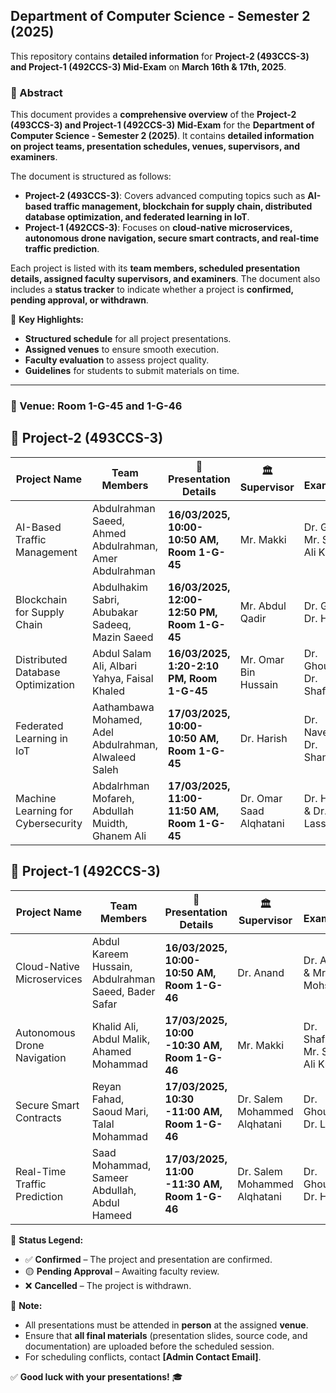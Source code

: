 ## Department of Computer Science - Semester 2 (2025)

This repository contains **detailed information** for **Project-2 (493CCS-3) and Project-1 (492CCS-3) Mid-Exam** on **March 16th & 17th, 2025**.

### 📄 Abstract
This document provides a **comprehensive overview** of the **Project-2 (493CCS-3) and Project-1 (492CCS-3) Mid-Exam** for the **Department of Computer Science - Semester 2 (2025)**. It contains **detailed information on project teams, presentation schedules, venues, supervisors, and examiners**.

The document is structured as follows:
- **Project-2 (493CCS-3)**: Covers advanced computing topics such as **AI-based traffic management, blockchain for supply chain, distributed database optimization, and federated learning in IoT**.
- **Project-1 (492CCS-3)**: Focuses on **cloud-native microservices, autonomous drone navigation, secure smart contracts, and real-time traffic prediction**.

Each project is listed with its **team members, scheduled presentation details, assigned faculty supervisors, and examiners**. The document also includes a **status tracker** to indicate whether a project is **confirmed, pending approval, or withdrawn**.

📌 **Key Highlights:**
- **Structured schedule** for all project presentations.
- **Assigned venues** to ensure smooth execution.
- **Faculty evaluation** to assess project quality.
- **Guidelines** for students to submit materials on time.

---

### 📍 Venue: Room 1-G-45 and 1-G-46

## 📜 Project-2 (493CCS-3)

| Project Name | Team Members | 📍 Presentation Details | 🏛️ Supervisor | 🏅 Examiners | 🏅 Status |
|-------------|-------------|-------------------|-------------|-------------|-------------|
| AI-Based Traffic Management | Abdulrahman Saeed, Ahmed Abdulrahman, Amer Abdulrahman | **16/03/2025, 10:00-10:50 AM, Room 1-G-45** | Mr. Makki | Dr. Gran & Mr. Sajid Ali Khan | ✅ Confirmed |
| Blockchain for Supply Chain | Abdulhakim Sabri, Abubakar Sadeeq, Mazin Saeed | **16/03/2025, 12:00-12:50 PM, Room 1-G-45** | Mr. Abdul Qadir | Dr. Gran & Dr. Harish | ✅ Confirmed |
| Distributed Database Optimization | Abdul Salam Ali, Albari Yahya, Faisal Khaled | **16/03/2025, 1:20-2:10 PM, Room 1-G-45** | Mr. Omar Bin Hussain | Dr. Ghouse & Dr. Shafaat | ✅ Confirmed |
| Federated Learning in IoT | Aathambawa Mohamed, Adel Abdulrahman, Alwaleed Saleh | **17/03/2025, 10:00-10:50 AM, Room 1-G-45** | Dr. Harish | Dr. Naveed & Dr. Shanawaz | ✅ Confirmed |
| Machine Learning for Cybersecurity | Abdalrhman Mofareh, Abdullah Muidth, Ghanem Ali | **17/03/2025, 11:00-11:50 AM, Room 1-G-45** | Dr. Omar Saad Alqhatani | Dr. Harish & Dr. Lassisi | ✅ Confirmed |

## 📜 Project-1 (492CCS-3)

| Project Name | Team Members | 📍 Presentation Details | 🏛️ Supervisor | 🏅 Examiners | 🏅 Status |
|-------------|-------------|-------------------|-------------|-------------|-------------|
| Cloud-Native Microservices | Abdul Kareem Hussain, Abdulrahman Saeed, Bader Safar | **16/03/2025, 10:00-10:50 AM, Room 1-G-46** | Dr. Anand | Dr. Aymen & Mr. Mohsin | ✅ Confirmed |
| Autonomous Drone Navigation | Khalid Ali, Abdul Malik, Ahamed Mohammad | **17/03/2025, 10:00 -10:30 AM, Room 1-G-46** | Mr. Makki | Dr. Shafaat & Mr. Sajid Ali Khan | ✅ Confirmed |
| Secure Smart Contracts | Reyan Fahad, Saoud Mari, Talal Mohammad | **17/03/2025, 10:30 -11:00 AM, Room 1-G-46** | Dr. Salem Mohammed Alqhatani | Dr. Ghouse & Dr. Lassisi | ✅ Confirmed |
| Real-Time Traffic Prediction | Saad Mohammad, Sameer Abdullah, Abdul Hameed | **17/03/2025, 11:00 -11:30 AM, Room 1-G-46** | Dr. Salem Mohammed Alqhatani | Dr. Ghouse & Dr. Harish | ✅ Confirmed |

📌 **Status Legend:**
- ✅ **Confirmed** – The project and presentation are confirmed.
- 🟡 **Pending Approval** – Awaiting faculty review.
- ❌ **Cancelled** – The project is withdrawn.

📌 **Note:**
- All presentations must be attended in **person** at the assigned **venue**.
- Ensure that **all final materials** (presentation slides, source code, and documentation) are uploaded before the scheduled session.
- For scheduling conflicts, contact **[Admin Contact Email]**.

✅ **Good luck with your presentations!** 🎓